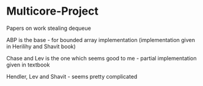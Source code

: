# Multicore-Project
Papers on work stealing dequeue

ABP is the base - for bounded array implementation (implementation given in Herilihy and Shavit book)

Chase and Lev is the one which seems good to me - partial implementation given in textbook

Hendler, Lev and Shavit - seems pretty complicated
